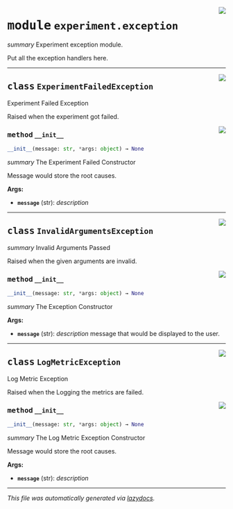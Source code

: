 <!-- markdownlint-disable -->

<a href="../klops/experiment/exception.py#L0"><img align="right" style="float:right;" src="https://img.shields.io/badge/-source-cccccc?style=flat-square"></a>

# <kbd>module</kbd> `experiment.exception`
_summary_ Experiment exception module. 

Put all the exception handlers here. 



---

<a href="../klops/experiment/exception.py#L6"><img align="right" style="float:right;" src="https://img.shields.io/badge/-source-cccccc?style=flat-square"></a>

## <kbd>class</kbd> `ExperimentFailedException`
Experiment Failed Exception 

Raised when the experiment got failed. 

<a href="../klops/experiment/exception.py#L12"><img align="right" style="float:right;" src="https://img.shields.io/badge/-source-cccccc?style=flat-square"></a>

### <kbd>method</kbd> `__init__`

```python
__init__(message: str, *args: object) → None
```

_summary_ The Experiment Failed Constructor 

Message would store the root causes. 

**Args:**
 
 - <b>`message`</b> (str):  _description_ 





---

<a href="../klops/experiment/exception.py#L26"><img align="right" style="float:right;" src="https://img.shields.io/badge/-source-cccccc?style=flat-square"></a>

## <kbd>class</kbd> `InvalidArgumentsException`
_summary_ Invalid Arguments Passed 

Raised when the given arguments are invalid. 

<a href="../klops/experiment/exception.py#L32"><img align="right" style="float:right;" src="https://img.shields.io/badge/-source-cccccc?style=flat-square"></a>

### <kbd>method</kbd> `__init__`

```python
__init__(message: str, *args: object) → None
```

_summary_ The Exception Constructor 



**Args:**
 
 - <b>`message`</b> (str):  _description_ message that would be displayed to the user. 





---

<a href="../klops/experiment/exception.py#L45"><img align="right" style="float:right;" src="https://img.shields.io/badge/-source-cccccc?style=flat-square"></a>

## <kbd>class</kbd> `LogMetricException`
Log Metric Exception 

Raised when the Logging the metrics are failed. 

<a href="../klops/experiment/exception.py#L51"><img align="right" style="float:right;" src="https://img.shields.io/badge/-source-cccccc?style=flat-square"></a>

### <kbd>method</kbd> `__init__`

```python
__init__(message: str, *args: object) → None
```

_summary_ The Log Metric Exception Constructor 

Message would store the root causes. 

**Args:**
 
 - <b>`message`</b> (str):  _description_ 







---

_This file was automatically generated via [lazydocs](https://github.com/ml-tooling/lazydocs)._
